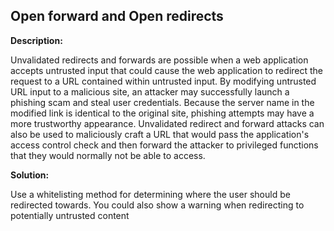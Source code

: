 Open forward and Open redirects
-------

**Description:**

Unvalidated redirects and forwards are possible when a web application accepts untrusted 
input that could cause the web application to redirect the request to a URL contained 
within untrusted input. By modifying untrusted URL input to a malicious site, an attacker 
may successfully launch a phishing scam and steal user credentials. Because the server 
name in the modified link is identical to the original site, phishing attempts may have 
a more trustworthy appearance. Unvalidated redirect and forward attacks can also be used 
to maliciously craft a URL that would pass the application's access control check and 
then forward the attacker to privileged functions that they would normally not be able 
to access. 

**Solution:**

Use a whitelisting method for determining where the user should be redirected towards.
You could also show a warning when redirecting to potentially untrusted content

